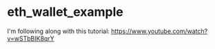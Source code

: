 # eth_wallet_example

I'm following along with this tutorial:
https://www.youtube.com/watch?v=wSTbBIK8qrY
